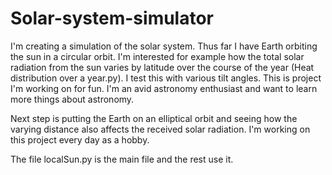 # Solar-system-simulator
I'm creating a simulation of the solar system. Thus far I have Earth orbiting the sun in a circular orbit. I'm interested for example how the total solar radiation from the sun varies by latitude over the course of the year (Heat distribution over a year.py). I test this with various tilt angles. This is project I'm working on for fun. I'm an avid astronomy enthusiast and want to learn more things about astronomy.

Next step is putting the Earth on an elliptical orbit and seeing how the varying distance also affects the received solar radiation. I'm working on this project every day as a hobby.

The file localSun.py is the main file and the rest use it.

